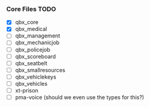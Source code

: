 ### Core Files TODO

- [x] qbx_core
- [x] qbx_medical
- [ ] qbx_management
- [ ] qbx_mechanicjob
- [ ] qbx_policejob
- [ ] qbx_scoreboard
- [ ] qbx_seatbelt
- [ ] qbx_smallresources
- [ ] qbx_vehiclekeys
- [ ] qbx_vehicles
- [ ] xt-prison
- [ ] pma-voice (should we even use the types for this?)